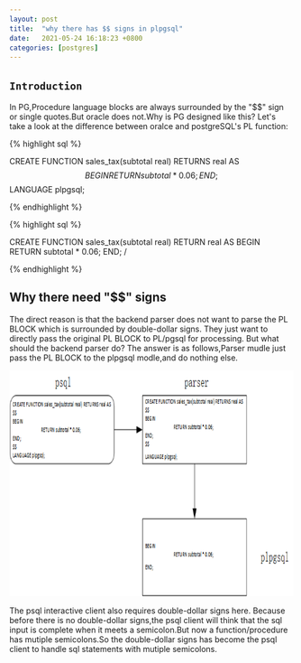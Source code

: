 ```yaml
---
layout: post
title:  "why there has $$ signs in plpgsql"
date:   2021-05-24 16:18:23 +0800
categories: [postgres]
---
```



## `Introduction`

In PG,Procedure language blocks are always surrounded by the  "$$" sign or single quotes.But oracle does not.Why is PG designed like this? Let's take a look at the difference between oralce and postgreSQL's PL function:

{% highlight sql %}

CREATE FUNCTION sales_tax(subtotal real) RETURNS real AS $$
BEGIN
	RETURN subtotal * 0.06;
END;
$$ LANGUAGE plpgsql;

{% endhighlight %}

{% highlight sql %}

CREATE FUNCTION sales_tax(subtotal real) RETURN real AS
BEGIN
	RETURN subtotal * 0.06;
END;
/

{% endhighlight %}

## Why there need "$$" signs

The direct reason is that the backend parser does not want to parse the PL BLOCK which is surrounded by double-dollar signs. They just want to directly pass the original PL BLOCK to PL/pgsql for processing. But what should the backend parser do? The answer is as follows,Parser mudle just pass the PL BLOCK to the plpgsql modle,and do nothing else.

<p>
    <img src="dollar.png" width="900" height="400" />
</p>



The psql interactive client also requires double-dollar signs here. Because before there is no double-dollar signs,the psql client will think that the sql input is complete when it meets a semicolon.But now a function/procedure has mutiple semicolons.So the double-dollar signs has become the psql client to handle sql statements with mutiple semicolons.

